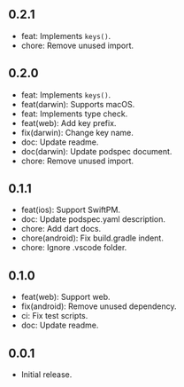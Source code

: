 ## 0.2.1

* feat: Implements `keys()`.
* chore: Remove unused import.

## 0.2.0

* feat: Implements `keys()`.
* feat(darwin): Supports macOS.
* feat: Implements type check.
* feat(web): Add key prefix.
* fix(darwin): Change key name.
* doc: Update readme.
* doc(darwin): Update podspec document.
* chore: Remove unused import.

## 0.1.1

* feat(ios): Support SwiftPM.
* doc: Update podspec.yaml description.
* chore: Add dart docs.
* chore(android): Fix build.gradle indent.
* chore: Ignore .vscode folder.

## 0.1.0

* feat(web): Support web.
* fix(android): Remove unused dependency.
* ci: Fix test scripts.
* doc: Update readme.

## 0.0.1

* Initial release.
